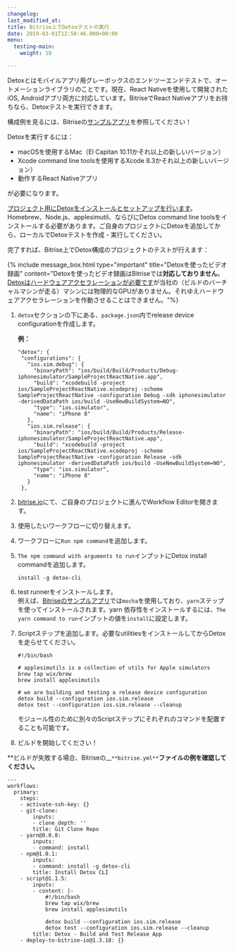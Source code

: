 ```yaml
---
changelog: 
last_modified_at: 
title: Bitrise上でDetoxテストの実行
date: 2019-03-01T12:50:46.000+00:00
menu:
  testing-main:
    weight: 19

---
```

Detoxとはモバイルアプリ用グレーボックスのエンドツーエンドテストで、オートメーションライブラリのことです。現在、React Nativeを使用して開発されたiOS, Androidアプリ両方に対応しています。BitriseでReact Nativeアプリをお持ちなら、Detoxテストを実行できます。

構成例を見るには、Bitriseの[サンプルアプリ](https://github.com/bitrise-samples/sample-project-react-native)を参照してください！

Detoxを実行するには：

* macOSを使用するMac（El Capitan 10.11かそれ以上の新しいバージョン）
* Xcode command line toolsを使用するXcode 8.3かそれ以上の新しいバージョン）
* 動作するReact Nativeアプリ

が必要になります。

[プロジェクト用にDetoxをインストールとセットアップを行います](https://github.com/wix/detox/blob/master/docs/Introduction.GettingStarted.md#getting-started)。Homebrew、Node.js、applesimutil、ならびにDetox command line toolsをインストールする必要があります。ご自身のプロジェクトにDetoxを追加してから、ローカルでDetoxテストを作成・実行してください。

完了すれば、Bitrise上でDetox構成のプロジェクトのテストが行えます：

{% include message_box.html type="important" title="Detoxを使ったビデオ録画" content="Detoxを使ったビデオ録画はBitriseでは**対応しておりません**。[Detoxはハードウェアアクセラレーションが必要です](https://github.com/wix/Detox/blob/master/docs/APIRef.Artifacts.md#video-recording-issues-on-ci)が当社の（ビルドのバーチャルマシンが走る）マシンには物理的なGPUがありません。それゆえハードウェアアクセラレーションを作動させることはできません。"%}

1. `detox`セクションの下にある、`package.json`内でrelease device configurationを作成します。

   **例：**

       "detox": {
        "configurations": {
          "ios.sim.debug": {
            "binaryPath": "ios/build/Build/Products/Debug-iphonesimulator/SampleProjectReactNative.app",
            "build": "xcodebuild -project ios/SampleProjectReactNative.xcodeproj -scheme SampleProjectReactNative -configuration Debug -sdk iphonesimulator -derivedDataPath ios/build -UseNewBuildSystem=NO",
            "type": "ios.simulator",
            "name": "iPhone 8"
          },
          "ios.sim.release": {
            "binaryPath": "ios/build/Build/Products/Release-iphonesimulator/SampleProjectReactNative.app",
            "build": "xcodebuild -project ios/SampleProjectReactNative.xcodeproj -scheme SampleProjectReactNative -configuration Release -sdk iphonesimulator -derivedDataPath ios/build -UseNewBuildSystem=NO",
            "type": "ios.simulator",
            "name": "iPhone 8"
          }
        },
2. [bitrise.io](https://app.bitrise.io/)にて、ご自身のプロジェクトに進んでWorkflow Editorを開きます。
3. 使用したいワークフローに切り替えます。
4. ワークフローに`Run npm command`を追加します。
5. `The npm command with arguments to run`インプットにDetox install commandを追加します。

       install -g detox-cli
6. test runnerをインストールします。  
   例えば、[Bitriseのサンプルアプリ](https://github.com/bitrise-samples/sample-project-react-native)では`mocha`を使用しており、`yarn`ステップを使ってインストールされます。yarn 依存性をインストールするには、`The yarn command to run`インプットの値を`install`に設定します。
7. Scriptステップを追加します。必要なutilitiesをインストールしてからDetoxを走らせてください。

       #!/bin/bash
       
       # applesimutils is a collection of utils for Apple simulators
       brew tap wix/brew
       brew install applesimutils
       
       # we are building and testing a release device configuration
       detox build --configuration ios.sim.release
       detox test --configuration ios.sim.release --cleanup

   モジュール性のために別々のScriptステップにそれぞれのコマンドを配置することも可能です。
8. ビルドを開始してください！

**ビルドが失敗する場合、Bitriseの__`**bitrise.yml**`**ファイルの例を確認してください。**

    ---
    workflows:
      primary:
        steps:
        - activate-ssh-key: {}
        - git-clone:
            inputs:
            - clone_depth: ''
            title: Git Clone Repo
        - yarn@0.0.8:
            inputs:
            - command: install
        - npm@1.0.1:
            inputs:
            - command: install -g detox-cli
            title: Install Detox CLI
        - script@1.1.5:
            inputs:
            - content: |-
                #!/bin/bash
                brew tap wix/brew
                brew install applesimutils
                
                detox build --configuration ios.sim.release
                detox test --configuration ios.sim.release --cleanup
            title: Detox - Build and Test Release App
        - deploy-to-bitrise-io@1.3.18: {}